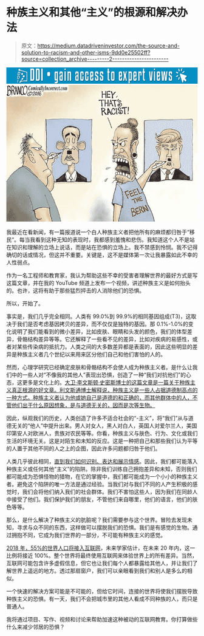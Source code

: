 # 种族主义和其他“主义”的根源和解决办法

> 原文：<https://medium.datadriveninvestor.com/the-source-and-solution-to-racism-and-other-isms-9dd0e25502ff?source=collection_archive---------2----------------------->

[![](img/704ba5c6460740563cd3f796bbbc39c4.png)](http://www.track.datadriveninvestor.com/1B9E)![](img/b52d6256be89e74ca484966b9ab68a53.png)

我最近在看新闻，有一篇报道说一个白人种族主义者把他所有的麻烦都归咎于“移民”。每当我看到这种无知的表现时，我都感到羞愧和悲伤。我知道这个人不是站在知识和理解的立场上说话，而是站在恐惧的立场上。我不禁感到怜悯。我不记得确切的话或情况，但这并不重要。关键是，这不是媒体第一次让我暴露如此不幸的人性弱点。

作为一名工程师和教育家，我认为帮助这些不幸的受害者理解世界的最好方式是写这篇文章，并在我的 YouTube 频道上发布一个视频，讲述种族主义是如何抬头的。也许，这将有助于那些猛烈抨击的人消除他们的恐惧。

所以，开始了。

事实是，我们几乎完全相同。人类有 99.0%到 99.9%的相同基因组成(T3)，这取决于我们是否考虑基因拷贝的差异，而不仅仅是独特的基因。那 0.1%-1.0%的变化说明了我们能看到的微小差异，比如皮肤、眼睛和头发的颜色，我们的体型差异，骨骼结构差异等等。它还解释了一些看不见的差异，比如对疾病的易感性，或者对某些传染病的抵抗力。人类之间的大多数差异都是表面的，因此这些明显的差异是种族主义者几个世纪以来用来区分他们自己和他们害怕的人的。

然而，心理学研究已经确定皮肤和骨骼结构不会使人成为种族主义者。是什么让我们中的一些人对“不像我的其他人”表现出恐惧，创造了一种“我们对抗他们”的心态，这更多是文化上的。[大卫·李文斯顿·史密斯博士的这篇文章是一篇关于种族主义真正根源的好文章。利文斯通博士解释说，种族主义是一些人占据道德制高点的一种方式。种族主义者认为他或她自己是道德的和正确的，而其他群体中的人，不管他们出于什么原因想象，是与道德无关的，因而是次等生物。](https://www.psychologytoday.com/ca/blog/philosophy-dispatches/201209/the-roots-racism)

因此，纵观我们的历史，人类创造了许多不适合社会的“-主义”，将“我们”从与道德无关的“他人”中提升出来。男人对女人，黑人对白人，英国人对爱尔兰人，美国印第安人对欧洲人，贵族对农民等等。你看，种族主义与肤色、行为、文化或我们生活的环境无关。这是对陌生和未知的反应。这是一种把自己和那些我们认为平等的人置于其他不同的人之上的企图，因此许多问题都归咎于他们。

人类几乎彼此相同，[直到我们如何识别、表达和展示情感](https://psychcentral.com/news/2010/01/27/are-emotions-universal/10999.html)。因此，我们都可能落入种族主义或任何其他“主义”的陷阱。除非我们训练自己拥抱差异和未知，否则我们都可能成为恐惧怪物的猎物，在它的掌握中，我们都可能成为一个小小的种族主义者。避免这个陷阱的唯一方法是通过经验。当我们对与我们不同的人产生积极的感觉时，我们会将他们纳入我们的社会群体。我们不害怕这些人，因为我们在同龄人中接受了他们。我们保护我们的朋友，不管他们来自哪里，他们的语言，他们的肤色等等。

那么，是什么解决了种族主义的肮脏呢？我们需要参与这个世界。冒险去发现未知，寻求与众不同的东西，这样做可以摆脱我们的恐惧。我们是有感觉的生物。通过拥抱不同，它成为我们世界的一部分，不可能有种族主义的感觉。

[2018 年，55%的世界人口将接入互联网](https://www.internetworldstats.com/stats.htm)，未来学家估计，在未来 20 年内，这一比例将接近 100%。整个世界将最终使用互联网来体验世界上的所有差异。当然，互联网可能包含许多虚假信息，但它也让我们每个人都暴露给其他人，并让我们了解世界上遥远的地方。透过那扇窗户，我们可以亲眼看到我们和别人是多么的相似。

一个快速的解决方案可能是不可能的，但给它时间，连接的世界将使我们摆脱导致种族主义的恐惧。有一天，我们不会把城市里的其他人看成不同种族的人，而只是普通人。

我将通过项目、写作、视频和讨论来帮助加速这种被动的互联网教育。你打算做些什么来减少邻居的恐惧？